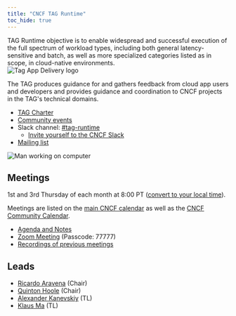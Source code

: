 ```yaml
---
title: "CNCF TAG Runtime"
toc_hide: true
---
```


<div class="row mt-5 mb-3">
    <div class="col-lg-6">
        <div class="lead">
        TAG Runtime objective is to enable widespread and successful execution of the full spectrum of workload types, including both general latency-sensitive and batch, as well as more specialized categories listed as in scope, in cloud-native environments.
        </div>
    </div>
    <div class="col-lg-6">
        <img src="/images/tag-runtime_icon-color.svg" alt="Tag App Delivery logo" style="max-width: 300px;">
    </div>
</div>


The TAG produces guidance for and gathers feedback from cloud app users and
developers and provides guidance and coordination to CNCF projects in the TAG's
technical domains.

- [TAG Charter](https://github.com/cncf/toc/blob/main/tags/runtime-charter.md)
- [Community events](https://community.cncf.io/tag-runtime/)
- Slack channel: [#tag-runtime](https://cloud-native.slack.com/messages/CPBE97SMU)
    - [Invite yourself to the CNCF Slack](https://slack.cncf.io/)
- [Mailing list](https://lists.cncf.io/g/cncf-runtime/topics)

<p class="mt-5"><img src="/images/man-using-laptop.jpg" alt="Man working on computer"></p>


## Meetings

1st and 3rd Thursday of each month at 8:00 PT ([convert to your local
time](https://dateful.com/convert/pacific-time-pt?t=08)).

Meetings are listed on the [main CNCF calendar](https://www.cncf.io/calendar/)
as well as the [CNCF Community Calendar](https://community.cncf.io/tag-runtime/).

* [Agenda and Notes](https://bit.ly/cncf-tag-runtime-meeting-notes)
* [Zoom Meeting](https://zoom.us/j/9890721462?pwd=N2xyRkZaN2JWZkNmS3EzbE1HVnhEQT09) (Passcode: 77777)
* [Recordings of previous meetings](https://www.youtube.com/@cncftagruntime173/videos)

## Leads

- [Ricardo Aravena](https://github.com/raravena80) (Chair)
- [Quinton Hoole](https://github.com/quinton-hoole) (Chair)
- [Alexander Kanevskiy](https://github.com/kad) (TL)
- [Klaus Ma](https://github.com/k82cn) (TL)
